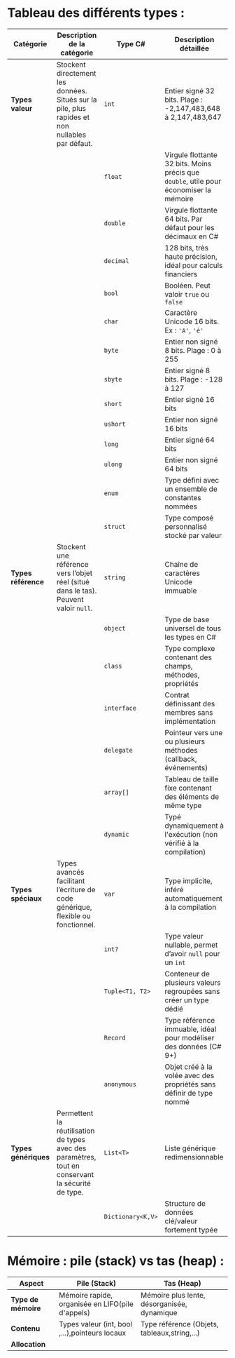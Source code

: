 # Tableau des différents types : 

| Catégorie             | Description de la catégorie                                                                      | Type C#           | Description détaillée                                                                  |
|-----------------------|--------------------------------------------------------------------------------------------------|-------------------|----------------------------------------------------------------------------------------|
| **Types valeur**      | Stockent directement les données. Situés sur la pile, plus rapides et non nullables par défaut.  | `int`             | Entier signé 32 bits. Plage : -2,147,483,648 à 2,147,483,647                           |
|                       |                                                                                                  | `float`           | Virgule flottante 32 bits. Moins précis que `double`, utile pour économiser la mémoire |
|                       |                                                                                                  | `double`          | Virgule flottante 64 bits. Par défaut pour les décimaux en C#                          |
|                       |                                                                                                  | `decimal`         | 128 bits, très haute précision, idéal pour calculs financiers                          |
|                       |                                                                                                  | `bool`            | Booléen. Peut valoir `true` ou `false`                                                 |
|                       |                                                                                                  | `char`            | Caractère Unicode 16 bits. Ex : `'A'`, `'é'`                                           |
|                       |                                                                                                  | `byte`            | Entier non signé 8 bits. Plage : 0 à 255                                               |
|                       |                                                                                                  | `sbyte`           | Entier signé 8 bits. Plage : -128 à 127                                                |
|                       |                                                                                                  | `short`           | Entier signé 16 bits                                                                   |
|                       |                                                                                                  | `ushort`          | Entier non signé 16 bits                                                               |
|                       |                                                                                                  | `long`            | Entier signé 64 bits                                                                   |
|                       |                                                                                                  | `ulong`           | Entier non signé 64 bits                                                               |
|                       |                                                                                                  | `enum`            | Type défini avec un ensemble de constantes nommées                                     |
|                       |                                                                                                  | `struct`          | Type composé personnalisé stocké par valeur                                            |
| **Types référence**   | Stockent une référence vers l’objet réel (situé dans le tas). Peuvent valoir `null`.             | `string`          | Chaîne de caractères Unicode immuable                                                  |
|                       |                                                                                                  | `object`          | Type de base universel de tous les types en C#                                         |
|                       |                                                                                                  | `class`           | Type complexe contenant des champs, méthodes, propriétés                               |
|                       |                                                                                                  | `interface`       | Contrat définissant des membres sans implémentation                                    |
|                       |                                                                                                  | `delegate`        | Pointeur vers une ou plusieurs méthodes (callback, événements)                         |
|                       |                                                                                                  | `array[]`         | Tableau de taille fixe contenant des éléments de même type                             |
|                       |                                                                                                  | `dynamic`         | Typé dynamiquement à l'exécution (non vérifié à la compilation)                        |
| **Types spéciaux**    | Types avancés facilitant l’écriture de code générique, flexible ou fonctionnel.                  | `var`             | Type implicite, inféré automatiquement à la compilation                                |
|                       |                                                                                                  | `int?`            | Type valeur nullable, permet d’avoir `null` pour un `int`                              |
|                       |                                                                                                  | `Tuple<T1, T2>`   | Conteneur de plusieurs valeurs regroupées sans créer un type dédié                     |
|                       |                                                                                                  | `Record`          | Type référence immuable, idéal pour modéliser des données (C# 9+)                      |
|                       |                                                                                                  | `anonymous`       | Objet créé à la volée avec des propriétés sans définir de type nommé                   |
| **Types génériques**  | Permettent la réutilisation de types avec des paramètres, tout en conservant la sécurité de type.| `List<T>`         | Liste générique redimensionnable                                                       |
|                       |                                                                                                  | `Dictionary<K,V>` | Structure de données clé/valeur fortement typée                                        |


# Mémoire : pile (stack) vs tas (heap) :
 
| Aspect                 | Pile (Stack)                                     | Tas (Heap)                                 |
|------------------------|--------------------------------------------------|--------------------------------------------|
| **Type de mémoire**    |Mémoire rapide, organisée en LIFO(pile d'appels)  |Mémoire plus lente, désorganisée, dynamique |
| **Contenu**            |Types valeur (int, bool ,...),pointeurs locaux    |Type référence (Objets, tableaux,string,...)|
| **Allocation**